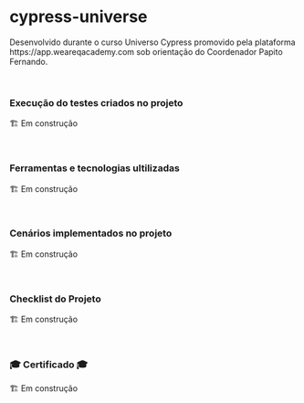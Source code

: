 <h1>cypress-universe</h1>
<p>Desenvolvido durante o curso Universo Cypress promovido pela plataforma https://app.weareqacademy.com sob orientação do Coordenador Papito Fernando.</p>

<br><h3>Execução do testes criados no projeto</h3>
🏗️ Em construção

<br><h3>Ferramentas e tecnologias ultilizadas</h3>
🏗️ Em construção

<br><h3>Cenários implementados no projeto</h3>
🏗️ Em construção

<br><h3>Checklist do Projeto</h3>
🏗️ Em construção

<br><h3>🎓 Certificado 🎓</h3>
🏗️ Em construção
